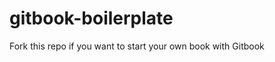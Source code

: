 gitbook-boilerplate
===================

Fork this repo if you want to start your own book with Gitbook
